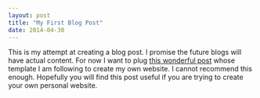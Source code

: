 ```yaml
---
layout: post
title: "My First Blog Post"
date: 2014-04-30
---
```


This is my attempt at creating a blog post. I promise the future blogs will have actual content. For now I want to plug 
<a href="http://jmcglone.com/guides/github-pages/"> this wonderful post</a> whose template I am following to create my own website.
I cannot recommend this enough. Hopefully you will find this post useful if you are trying to create your own personal website.
